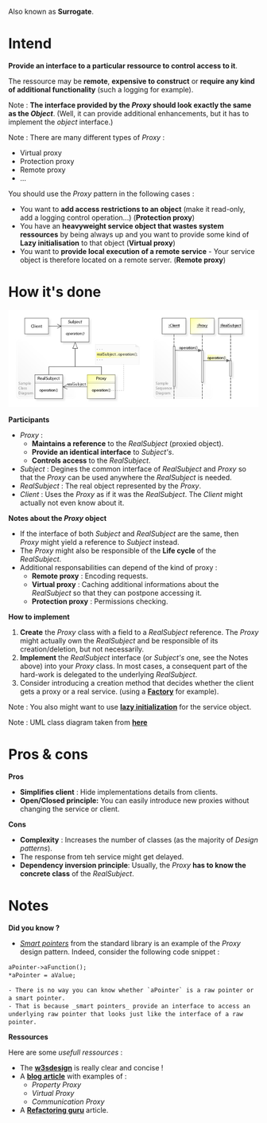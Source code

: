 Also known as **Surrogate**.

# Intend

**Provide an interface to a particular ressource to control access to it**.

The ressource may be **remote**, **expensive to construct** or **require any kind of additional functionality** (such a logging for example).

Note : **The interface provided by the _Proxy_ should look exactly the same as the _Object_**. (Well, it can provide additional enhancements, but it has to implement the _object_ interface.)

Note : There are many different types of _Proxy_ :
  - Virtual proxy
  - Protection proxy
  - Remote proxy
  - ...

You should use the _Proxy_ pattern in the following cases :
 - You want to **add access restrictions to an object** (make it read-only, add a logging control operation...) (**Protection proxy**)
 - You have an **heavyweight service object that wastes system ressources** by being always up and you want to provide some kind of **Lazy initialisation** to that object (**Virtual proxy**)
 - You want to **provide local execution of a remote service** - Your service object is therefore located on a remote server. (**Remote proxy**)

# How it's done

![UML](UML.jpg)

**Participants**

 - _Proxy_ : 
   - **Maintains a reference** to the _RealSubject_ (proxied object).
   - **Provide an identical interface** to _Subject's_.
   - **Controls access** to the _RealSubject_.
 - _Subject_ : Degines the common interface of _RealSubject_ and _Proxy_ so that the _Proxy_ can be used anywhere the _RealSubject_ is needed.
 - _RealSubject_ : The real object represented by the _Proxy_.
 - _Client_ : Uses the _Proxy_ as if it was the _RealSubject_. The _Client_ might actually not even know about it.

 **Notes about the _Proxy_ object**

  - If the interface of both _Subject_ and _RealSubject_ are the same, then _Proxy_ might yield a reference to _Subject_ instead.
  - The _Proxy_ might also be responsible of the **Life cycle** of the _RealSubject_.
  - Additional responsabilities can depend of the kind of proxy :
    - **Remote proxy** : Encoding requests.
    - **Virtual proxy** : Caching additional informations about the _RealSubject_ so that they can postpone accessing it.
    - **Protection proxy** : Permissions checking.

**How to implement**

 1. **Create** the _Proxy_ class with a field to a _RealSubject_ reference.
 The _Proxy_ might actually own the _RealSubject_ and be responsible of its creation/deletion, but not necessarily.
 2. **Implement** the _RealSubject_ interface (or _Subject's_ one, see the Notes above) into your _Proxy_ class. In most cases, a consequent part of the hard-work is delegated to the underlying _RealSubject_.
 3.  Consider introducing a creation method that decides whether the client gets a proxy or a real service. (using a [**Factory**](../../creational-patterns/factory-method) for example).

Note : You also might want to use [**lazy initialization**](https://en.wikipedia.org/wiki/Lazy_initialization) for the service object.

Note : UML class diagram taken from [**here**](https://upload.wikimedia.org/wikipedia/commons/6/6e/W3sDesign_Proxy_Design_Pattern_UML.jpg)

# Pros & cons

**Pros**

 - **Simplifies client** : Hide implementations details from clients.
 - **Open/Closed principle:** You can easily introduce new proxies without changing the service or client.

**Cons**

 - **Complexity** : Increases the number of classes (as the majority of _Design patterns_).
 - The response from teh service might get delayed.
 - **Dependency inversion principle**: Usually, the _Proxy_ **has to know the concrete class** of the _RealSubject_. 

# Notes

**Did you know ?**

  - [_Smart pointers_](https://en.cppreference.com/w/cpp/memory) from the standard library is an example of the _Proxy_ design pattern.
  Indeed, consider the following code snippet :
  ```
  aPointer->aFunction();
  *aPointer = aValue;
  ```
    - There is no way you can know whether `aPointer` is a raw pointer or a smart pointer.
    - That is because _smart pointers_ provide an interface to access an underlying raw pointer that looks just like the interface of a raw pointer.

**Ressources**

Here are some _usefull ressources_ :
 - The [**w3sdesign**](http://w3sdesign.com/#gf) is really clear and concise !
 - A [**blog article**](http://www.vishalchovatiya.com/proxy-design-pattern-in-modern-cpp/) with examples of :
   - _Property Proxy_
   - _Virtual Proxy_
   - _Communication Proxy_
 - A [**Refactoring guru**](https://refactoring.guru/design-patterns/proxy) article.
